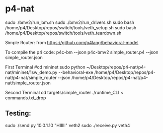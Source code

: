 # p4-nat
sudo ./bmv2/run_bm.sh
sudo ./bmv2/run_drivers.sh
sudo bash /home/p4/Desktop/repos/switch/tools/veth_setup.sh
sudo bash /home/p4/Desktop/repos/switch/tools/veth_teardown.sh



Simple Router: from https://github.com/p4lang/behavioral-model

To compile the p4 code:
p4c-bm --json <path to JSON file> <path to P4 file>
p4c-bmv2 simple_router.p4 --json simple_router.json

First Terminal
#cd mininet
sudo python ~/Desktop/repos/p4-nat/p4-nat/mininet/1sw_demo.py --behavioral-exe /home/p4/Desktop/repos/p4-nat/p4-nat/simple_router --json /home/p4/Desktop/repos/p4-nat/p4-nat/simple_router.json 

Second Terminal
cd targets/simple_router
./runtime_CLI < commands.txt_drop



## Testing: 

sudo ./send.py 10.0.1.10 "HIIIII" veth2
sudo ./receive.py veth4
